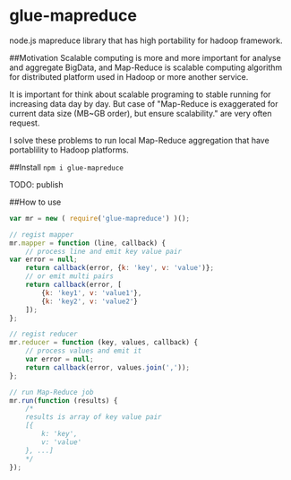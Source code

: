glue-mapreduce
==============

node.js mapreduce library that has high portability for hadoop framework.

##Motivation
Scalable computing is more and more important for analyse and aggregate BigData, and Map-Reduce is scalable computing algorithm for distributed platform used in Hadoop or more another service.

It is important for think about scalable programing to stable running for increasing data day by day. But case of "Map-Reduce is exaggerated for current data size (MB~GB order), but ensure scalability." are very often request.

I solve these problems to run local Map-Reduce aggregation that have portablility to Hadoop platforms.

##Install
`npm i glue-mapreduce`

TODO: publish

##How to use

```javascript
var mr = new ( require('glue-mapreduce') )();

// regist mapper
mr.mapper = function (line, callback) {
    // process line and emit key value pair
var error = null;
    return callback(error, {k: 'key', v: 'value')};
    // or emit multi pairs
    return callback(error, [
        {k: 'key1', v: 'value1'},
        {k: 'key2', v: 'value2'}
    ]);
};

// regist reducer
mr.reducer = function (key, values, callback) {
    // process values and emit it
    var error = null;
    return callback(error, values.join(','));
};

// run Map-Reduce job
mr.run(function (results) {
    /*
    results is array of key value pair
    [{
        k: 'key',
        v: 'value'
    }, ...]
    */
});
```
